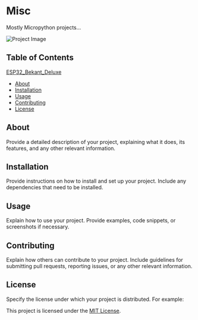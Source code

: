 # Misc

Mostly Micropython projects...

![Project Image](./images/project-image.png)

## Table of Contents

[ESP32_Bekant_Deluxe](./ESP32_Bekant_Deluxe)




- [About](#about)
- [Installation](#installation)
- [Usage](#usage)
- [Contributing](#contributing)
- [License](#license)

## About

Provide a detailed description of your project, explaining what it does, its features, and any other relevant information.

## Installation

Provide instructions on how to install and set up your project. Include any dependencies that need to be installed.

## Usage

Explain how to use your project. Provide examples, code snippets, or screenshots if necessary. 

## Contributing

Explain how others can contribute to your project. Include guidelines for submitting pull requests, reporting issues, or any other relevant information.

## License

Specify the license under which your project is distributed. For example:

This project is licensed under the [MIT License](LICENSE).
